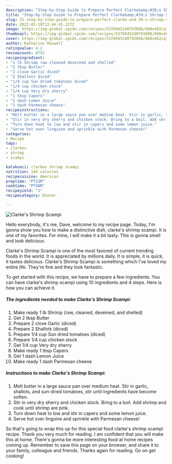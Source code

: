 ```yaml
---
description: "Step-by-Step Guide to Prepare Perfect Clarke&amp;#39;s Shrimp Scampi"
title: "Step-by-Step Guide to Prepare Perfect Clarke&amp;#39;s Shrimp Scampi"
slug: 31-step-by-step-guide-to-prepare-perfect-clarke-and-39-s-shrimp-scampi
date: 2022-02-18T12:44:45.227Z
image: https://img-global.cpcdn.com/recipes/5378945240793088/680x482cq70/clarkes-shrimp-scampi-recipe-main-photo.jpg
thumbnail: https://img-global.cpcdn.com/recipes/5378945240793088/680x482cq70/clarkes-shrimp-scampi-recipe-main-photo.jpg
cover: https://img-global.cpcdn.com/recipes/5378945240793088/680x482cq70/clarkes-shrimp-scampi-recipe-main-photo.jpg
author: Katharine Maxwell
ratingvalue: 4.2
reviewcount: 8752
recipeingredient:
- "1 lb Shrimp raw cleaned deveined and shelled"
- "2 tbsp Butter"
- "2 clove Garlic diced"
- "2 Shallots diced"
- "1/4 cup Sun dried tomatoes diced"
- "1/4 cup chicken stock"
- "1/4 cup Very dry sherry"
- "1 tbsp Capers"
- "1 dash Lemon Juice"
- "1 dash Parmesan cheese"
recipeinstructions:
- "Melt butter in a large sauce pan over medium heat. Stir in garlic, shallots, and sun-dried tomatoes, stir until ingredients have become soften."
- "Stir in very dry sherry and chicken stock. Bring to a boil. Add shrimp and cook until shrimp are pink."
- "Turn down heat to low and stir in capers and some lemon juice."
- "Serve hot over linguine and sprinkle with Parmesan cheese!"
categories:
- Recipe
tags:
- clarkes
- shrimp
- scampi

katakunci: clarkes shrimp scampi 
nutrition: 144 calories
recipecuisine: American
preptime: "PT23M"
cooktime: "PT48M"
recipeyield: "1"
recipecategory: Dinner

---
```



![Clarke&#39;s Shrimp Scampi](https://img-global.cpcdn.com/recipes/5378945240793088/680x482cq70/clarkes-shrimp-scampi-recipe-main-photo.jpg)

Hello everybody, it's me, Dave, welcome to my recipe page. Today, I'm gonna show you how to make a distinctive dish, clarke&#39;s shrimp scampi. It is one of my favorites. For mine, I will make it a bit tasty. This is gonna smell and look delicious.

Clarke&#39;s Shrimp Scampi is one of the most favored of current trending foods in the world. It is appreciated by millions daily. It is simple, it is quick, it tastes delicious. Clarke&#39;s Shrimp Scampi is something which I've loved my entire life. They're fine and they look fantastic.




To get started with this recipe, we have to prepare a few ingredients. You can have clarke&#39;s shrimp scampi using 10 ingredients and 4 steps. Here is how you can achieve it.

<!--inarticleads1-->

##### The ingredients needed to make Clarke&#39;s Shrimp Scampi:

1. Make ready 1 lb Shrimp (raw, cleaned, deveined, and shelled)
1. Get 2 tbsp Butter
1. Prepare 2 clove Garlic (diced)
1. Prepare 2 Shallots (diced)
1. Prepare 1/4 cup Sun dried tomatoes (diced)
1. Prepare 1/4 cup chicken stock
1. Get 1/4 cup Very dry sherry
1. Make ready 1 tbsp Capers
1. Get 1 dash Lemon Juice
1. Make ready 1 dash Parmesan cheese




<!--inarticleads2-->

##### Instructions to make Clarke&#39;s Shrimp Scampi:

1. Melt butter in a large sauce pan over medium heat. Stir in garlic, shallots, and sun-dried tomatoes, stir until ingredients have become soften.
1. Stir in very dry sherry and chicken stock. Bring to a boil. Add shrimp and cook until shrimp are pink.
1. Turn down heat to low and stir in capers and some lemon juice.
1. Serve hot over linguine and sprinkle with Parmesan cheese!




So that's going to wrap this up for this special food clarke&#39;s shrimp scampi recipe. Thank you very much for reading. I am confident that you will make this at home. There's gonna be more interesting food at home recipes coming up. Remember to save this page on your browser, and share it to your family, colleague and friends. Thanks again for reading. Go on get cooking!
